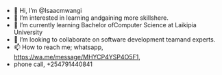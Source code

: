 - 👋 Hi, I’m @Isaacmwangi
- 👀 I’m interested in learning andgaining more skillshere.
- 🌱 I’m currently learning Bachelor ofComputer Science at Laikipia University
- 💞️ I’m looking to collaborate on software development teamand experts.
- 📫 How to reach me; whatsapp, https://wa.me/message/MHYCP4YSP4O5F1,
- phone call, +254791440841
<!---
Isaacmwangi/Isaacmwangi is a ✨ special ✨ repository because its `README.md` (this file) appears on your GitHub profile.
You can click the Preview link to take a look at your changes.
--->
